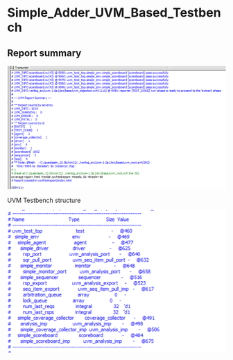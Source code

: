 # Simple_Adder_UVM_Based_Testbench #
## Report summary 
<img src="Screenshot 2024-06-29 000847.png" width="700">

UVM Testbench structure

<img src="Screenshot 2024-06-29 001400.png" width="700">

